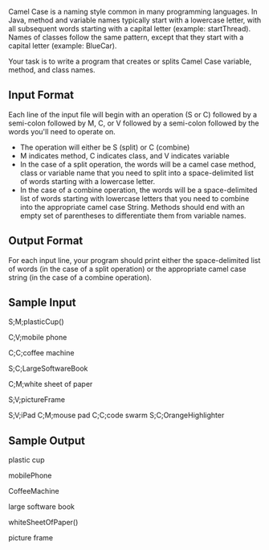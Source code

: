 Camel Case is a naming style common in many programming languages. In Java, method and variable names typically start with a lowercase letter, with all subsequent words starting with a capital letter (example: startThread). Names of classes follow the same pattern, except that they start with a capital letter (example: BlueCar).  


Your task is to write a program that creates or splits Camel Case variable, method, and class names.  


## Input Format  


Each line of the input file will begin with an operation (S or C) followed by a semi-colon followed by M, C, or V followed by a semi-colon followed by the words you'll need to operate on.
- The operation will either be S (split) or C (combine)
- M indicates method, C indicates class, and V indicates variable
- In the case of a split operation, the words will be a camel case method, class or variable name that you need to split into a space-delimited list of words starting with a lowercase letter.
- In the case of a combine operation, the words will be a space-delimited list of words starting with lowercase letters that you need to combine into the appropriate camel case String. Methods should end with an empty set of parentheses to differentiate them from variable names.  

## Output Format  


For each input line, your program should print either the space-delimited list of words (in the case of a split operation) or the appropriate camel case string (in the case of a combine operation).

## Sample Input

S;M;plasticCup()

C;V;mobile phone

C;C;coffee machine

S;C;LargeSoftwareBook

C;M;white sheet of paper

S;V;pictureFrame

S;V;iPad
C;M;mouse pad
C;C;code swarm
S;C;OrangeHighlighter

## Sample Output

plastic cup

mobilePhone

CoffeeMachine

large software book

whiteSheetOfPaper()

picture frame
